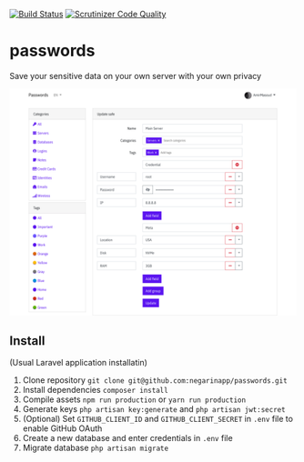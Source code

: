 [![Build Status](https://travis-ci.org/negarinapp/passwords.svg?branch=master)](https://travis-ci.org/negarinapp/passwords)
[![Scrutinizer Code Quality](https://scrutinizer-ci.com/g/negarinapp/passwords/badges/quality-score.png?b=master)](https://scrutinizer-ci.com/g/negarinapp/passwords/?branch=master)

# passwords
Save your sensitive data on your own server with your own privacy

![screencapture](docs/screencapture.png)

## Install
(Usual Laravel application installatin)
1. Clone repository `git clone git@github.com:negarinapp/passwords.git`
2. Install dependencies `composer install`
3. Compile assets `npm run production` or `yarn run production`
4. Generate keys `php artisan key:generate` and `php artisan jwt:secret`
5. (Optional) Set `GITHUB_CLIENT_ID` and `GITHUB_CLIENT_SECRET` in `.env` file to enable GitHub OAuth
6. Create a new database and enter credentials in `.env` file
7. Migrate database `php artisan migrate`
